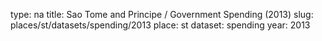 type: na
title: Sao Tome and Principe / Government Spending (2013)
slug: places/st/datasets/spending/2013
place: st
dataset: spending
year: 2013
